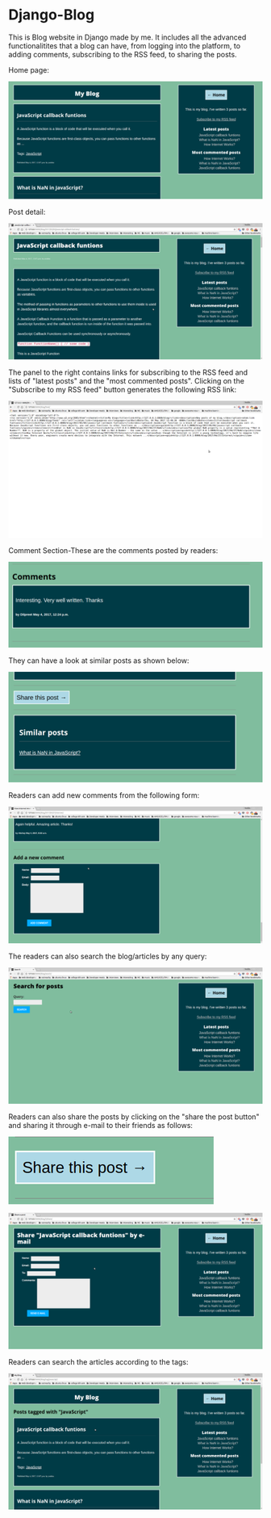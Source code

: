 # Django-Blog
This is Blog website in Django made by me. It includes all the advanced functionalitites that a blog can have, from logging into the platform, to adding comments, subscribing to the RSS feed, to sharing the posts.

Home page:

![alt Home Page](https://github.com/yoshi2095/Django-Blog/blob/master/mysite/blog/static/images/home_page.png)

Post detail:

![alt Post Detail](https://github.com/yoshi2095/Django-Blog/blob/master/mysite/blog/static/images/post_detail.png)

The panel to the right contains links for subscribing to the RSS feed and lists of "latest posts" and the "most commented posts".
Clicking on the "Subscribe to my RSS feed" button generates the following RSS link:

![alt RSS feed](https://github.com/yoshi2095/Django-Blog/blob/master/mysite/blog/static/images/rss.png)

Comment Section-These are the comments posted by readers:

![alt RSS feed](https://github.com/yoshi2095/Django-Blog/blob/master/mysite/blog/static/images/comment_section.png)

They can have a look at similar posts as shown below:

![alt Comment Section](https://github.com/yoshi2095/Django-Blog/blob/master/mysite/blog/static/images/share_similar.png)

Readers can add new comments from the following form:

![alt Comment Section](https://github.com/yoshi2095/Django-Blog/blob/master/mysite/blog/static/images/comment.png)

The readers can also search the blog/articles by any query:

![alt RSS feed](https://github.com/yoshi2095/Django-Blog/blob/master/mysite/blog/static/images/search.png)

Readers can also share the posts by clicking on the "share the post button" and sharing it through e-mail to their friends as follows:

![alt RSS feed](https://github.com/yoshi2095/Django-Blog/blob/master/mysite/blog/static/images/share_button.png)

![alt RSS feed](https://github.com/yoshi2095/Django-Blog/blob/master/mysite/blog/static/images/share.png)

Readers can search the articles according to the tags:

![alt RSS feed](https://github.com/yoshi2095/Django-Blog/blob/master/mysite/blog/static/images/tagged.png)

